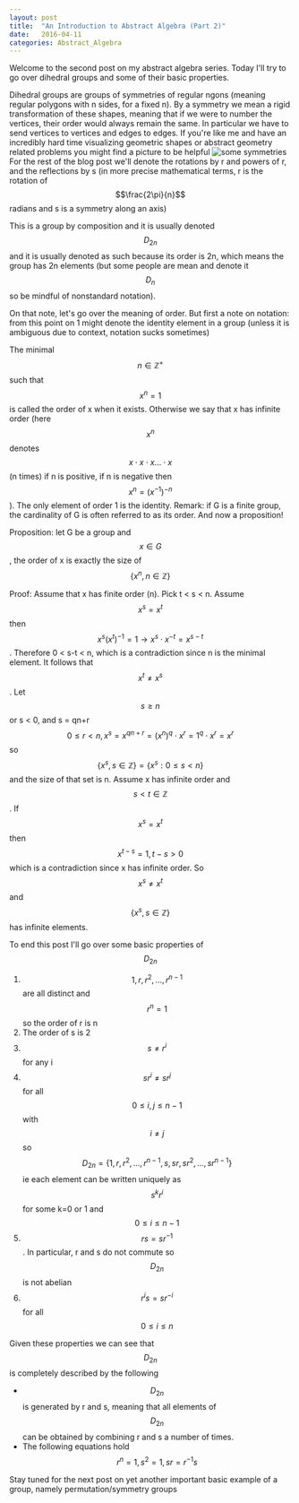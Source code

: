```yaml
---
layout: post
title:  "An Introduction to Abstract Algebra (Part 2)"
date:   2016-04-11
categories: Abstract_Algebra
---
```


Welcome to the second post on my abstract algebra series. Today I'll try to go over dihedral groups and some of their basic properties. 

Dihedral groups are groups of symmetries of regular ngons (meaning regular polygons with n sides, for a fixed n).
By a symmetry we mean a rigid transformation of these shapes, meaning that if we were to number the vertices, their order would always remain the same. In particular we have to send vertices to vertices and edges to edges. 
If you're like me and have an incredibly hard time visualizing geometric shapes or abstract geometry related problems you might find a picture to be helpful 
![some symmetries](http://euler.slu.edu/escher/upload/thumb/f/f1/Symmetry-group-square.png/400px-Symmetry-group-square.png)
For the rest of the blog post we'll denote the rotations by r and powers of r, and the reflections by s (in more precise mathematical terms, r is the rotation of $$\frac{2\pi}{n}$$ radians and s is a symmetry along an axis)

This is a group by composition and it is usually denoted $$D_{2n}$$ and it is usually denoted as such because its order is 2n, which means the group has 2n elements (but some people are mean and denote it $$D_n$$ so be mindful of nonstandard notation).

On that note, let's go over the meaning of order. But first a note on notation: from this point on 1 might denote the identity element in a group (unless it is ambiguous due to context, notation sucks sometimes) 

The minimal $$n \in \mathbb{Z}^+$$ such that $$x^n = 1$$ is called the order of x when it exists. Otherwise we say that x has infinite order (here $$x^n$$ denotes $$x \cdot x \cdot x ... \cdot x$$ (n times) if n is positive, if n is negative then $$x^n = (x^{-1})^{-n}$$). The only element of order 1 is the identity. 
Remark: if G is a finite group, the cardinality of G is often referred to as its order. And now a proposition! 

Proposition: let G be a group and $$x \in G$$, the order of x is exactly the size of $$\{x^n, n \in \mathbb{Z}\}$$ 

Proof: Assume that x has finite order (n). Pick t < s < n. Assume $$x^s = x^t$$ then $$x^s(x^t)^{-1} = 1 \rightarrow x^s \cdot x^{-t} = x^{s-t}$$. Therefore 0 < s-t < n, which is a contradiction since n is the minimal element. It follows that $$x^t \neq x^s$$. Let $$s \geq n$$ or s < 0, and s = qn+r $$0 \leq r < n, x^s = x^{qn+r} = (x^n)^q\cdot x^r = 1^q\cdot x^r = x^r$$ so $$\{ x^s, s \in \mathbb{Z} \} = \{x^s : 0 \leq s < n \}$$ and the size of that set is n. Assume x has infinite order and $$s < t \in \mathbb{Z}$$. If $$x^s = x^t$$ then $$x^{t-s} = 1, t-s > 0$$ which is a contradiction since x has infinite order. So $$x^s \neq x^t$$ and $$\{x^s, s \in \mathbb{Z}\}$$ has infinite elements.

To end this post I'll go over some basic properties of $$D_{2n}$$ 

1. $$1, r, r^2, ..., r^{n-1}$$ are all distinct and $$r^n = 1$$ so the order of r is n
2. The order of s is 2
3. $$s \neq r^i$$ for any i 
4. $$sr^i \neq sr^j$$ for all $$0 \leq i, j \leq n-1$$ with $$i \neq j$$ so $$D_{2n} = \{1, r, r^2, ..., r^{n-1}, s, sr, sr^2, ..., sr^{n-1}\}$$ ie each element can be written uniquely as $$s^kr^i$$ for some k=0 or 1 and $$0 \leq i \leq n-1$$
5. $$rs = sr^{-1}$$. In particular, r and s do not commute so $$D_{2n}$$ is not abelian
6. $$r^is = sr^{-i}$$ for all $$0 \leq i \leq n$$ 

Given these properties we can see that $$D_{2n}$$ is completely described by the following

* $$D_{2n}$$ is generated by r and s, meaning that all elements of $$D_{2n}$$ can be obtained by combining r and s a number of times. 
* The following equations hold $$r^n = 1, s^2 = 1, sr = r^{-1}s$$ 

Stay tuned for the next post on yet another important basic example of a group, namely permutation/symmetry groups
